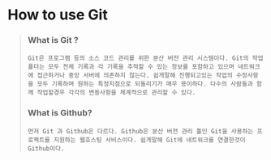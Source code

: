 # How to use Git

> ### What is Git ?
>
> ```text
> Git은 프로그램 등의 소스 코드 관리를 위한 분산 버전 관리 시스템이다. Git의 작업 폴더는 모두 전체 기록과 각 기록을 추적할 수 있는 정보를 포함하고 있으며 네트워크에 접근하거나 중앙 서버에 의존하지 않는다. 쉽게말해 진행되고있는 작업의 수정사항을 모두 기록하며 원하는 특정지점으로 되돌리기가 매우 용이하다. 다수의 사람들과 함께 작업할경우 각각의 변동사항을 체계적으로 관리할 수 있다.
> ```
>
>
>
> ### What is Github?
>
> ```text
> 먼저 Git 과 Github은 다르다. Github은 분산 버전 관리 툴인 Git을 사용하는 프로젝트를 지원하는 웹호스팅 서비스이다. 쉽게말해 Git에 네트워크를 연결한것이 Github이다.
> ```
>
>

